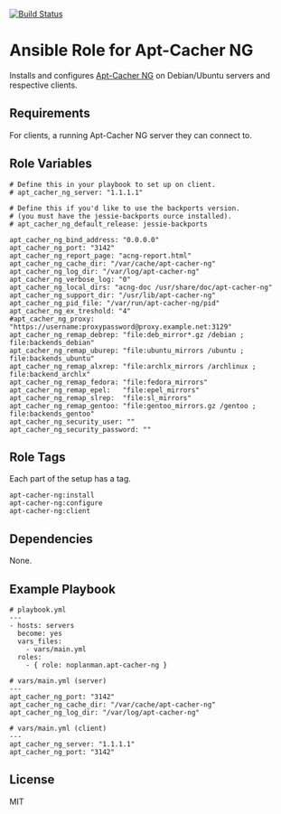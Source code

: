 [![Build Status](https://travis-ci.org/viasite-ansible/ansible-role-telegraf.svg?branch=master)](https://travis-ci.org/viasite-ansible/ansible-role-telegraf)

# Ansible Role for Apt-Cacher NG

Installs and configures [Apt-Cacher NG](https://www.unix-ag.uni-kl.de/~bloch/acng/) on Debian/Ubuntu servers and respective clients.

## Requirements

For clients, a running Apt-Cacher NG server they can connect to.

## Role Variables

```
# Define this in your playbook to set up on client.
# apt_cacher_ng_server: "1.1.1.1"

# Define this if you'd like to use the backports version.
# (you must have the jessie-backports ource installed).
# apt_cacher_ng_default_release: jessie-backports

apt_cacher_ng_bind_address: "0.0.0.0"
apt_cacher_ng_port: "3142"
apt_cacher_ng_report_page: "acng-report.html"
apt_cacher_ng_cache_dir: "/var/cache/apt-cacher-ng"
apt_cacher_ng_log_dir: "/var/log/apt-cacher-ng"
apt_cacher_ng_verbose_log: "0"
apt_cacher_ng_local_dirs: "acng-doc /usr/share/doc/apt-cacher-ng"
apt_cacher_ng_support_dir: "/usr/lib/apt-cacher-ng"
apt_cacher_ng_pid_file: "/var/run/apt-cacher-ng/pid"
apt_cacher_ng_ex_treshold: "4"
#apt_cacher_ng_proxy: "https://username:proxypassword@proxy.example.net:3129"
apt_cacher_ng_remap_debrep: "file:deb_mirror*.gz /debian ; file:backends_debian"
apt_cacher_ng_remap_uburep: "file:ubuntu_mirrors /ubuntu ; file:backends_ubuntu"
apt_cacher_ng_remap_alxrep: "file:archlx_mirrors /archlinux ; file:backend_archlx"
apt_cacher_ng_remap_fedora: "file:fedora_mirrors"
apt_cacher_ng_remap_epel:   "file:epel_mirrors"
apt_cacher_ng_remap_slrep:  "file:sl_mirrors"
apt_cacher_ng_remap_gentoo: "file:gentoo_mirrors.gz /gentoo ; file:backends_gentoo"
apt_cacher_ng_security_user: ""
apt_cacher_ng_security_password: ""
```

## Role Tags

Each part of the setup has a tag.

```
apt-cacher-ng:install
apt-cacher-ng:configure
apt-cacher-ng:client
```

## Dependencies

None.

## Example Playbook

```
# playbook.yml
---
- hosts: servers
  become: yes
  vars_files:
    - vars/main.yml
  roles:
    - { role: noplanman.apt-cacher-ng }
```
```
# vars/main.yml (server)
---
apt_cacher_ng_port: "3142"
apt_cacher_ng_cache_dir: "/var/cache/apt-cacher-ng"
apt_cacher_ng_log_dir: "/var/log/apt-cacher-ng"
```
```
# vars/main.yml (client)
---
apt_cacher_ng_server: "1.1.1.1"
apt_cacher_ng_port: "3142"
```

## License

MIT
